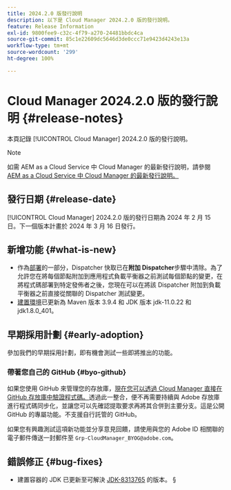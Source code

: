 ```yaml
---
title: 2024.2.0 版發行說明
description: 以下是 Cloud Manager 2024.2.0 版的發行說明。
feature: Release Information
exl-id: 9800fee9-c32c-4f79-a270-24481bbdc4ca
source-git-commit: 85c1e22609dc5646d3de0ccc71e9423d4243e13a
workflow-type: tm+mt
source-wordcount: '299'
ht-degree: 100%

---
```


# Cloud Manager 2024.2.0 版的發行說明 {#release-notes}

本頁記錄 [!UICONTROL Cloud Manager] 2024.2.0 版的發行說明。

>[!NOTE]
>
>如需 AEM as a Cloud Service 中 Cloud Manager 的最新發行說明，請參閱 [AEM as a Cloud Service 中 Cloud Manager 的最新發行說明。](https://experienceleague.adobe.com/docs/experience-manager-cloud-service/content/implementing/using-cloud-manager/release-notes-cloud-manager/release-notes-cm-current.html)

## 發行日期 {#release-date}

[!UICONTROL Cloud Manager] 2024.2.0 版的發行日期為 2024 年 2 月 15 日。下一個版本計畫於 2024 年 3 月 16 日發行。

## 新增功能 {#what-is-new}

* 作為[部署](/help/using/code-deployment.md)的一部分，Dispatcher 快取已在&#x200B;**附加 Dispatcher**&#x200B;步驟中清除。為了允許您在將每個節點附加到應用程式負載平衡器之前測試每個節點的變更，在將程式碼部署到特定發佈者之後，您現在可以在將該 Dispatcher 附加到負載平衡器之前直接從關聯的 Dispatcher 測試變更。
* [建置環境](/help/getting-started/build-environment.md)已更新為 Maven 版本 3.9.4 和 JDK 版本 jdk-11.0.22 和 jdk1.8.0_401。

## 早期採用計劃 {#early-adoption}

參加我們的早期採用計劃，即有機會測試一些即將推出的功能。

### 帶著您自己的 GitHub {#byo-github}

如果您使用 GitHub 來管理您的存放庫，[現在您可以透過 Cloud Manager 直接在 GitHub 存放庫中驗證程式碼。](/help/managing-code/private-repositories.md)透過此一整合，便不再需要持續與 Adobe 存放庫進行程式碼同步化，並讓您可以先確認提取要求再將其合併到主要分支。這是公開 GitHub 的專屬功能。不支援自行託管的 GitHub。

如果您有興趣測試這項新功能並分享意見回饋，請使用與您的 Adobe ID 相關聯的電子郵件傳送一封郵件至 `Grp-CloudManager_BYOG@adobe.com`。

## 錯誤修正 {#bug-fixes}

* 建置容器的 JDK 已更新至可解決 [JDK-8313765](https://bugs.openjdk.org/browse/JDK-8313765) 的版本。
§
